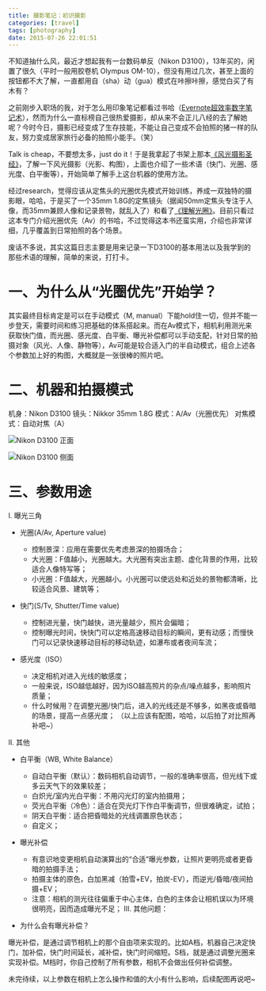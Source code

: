 ```yaml
---
title: 摄影笔记：初识摄影
categories: [travel]
tags: [photography]
date: 2015-07-26 22:01:51
---
```


不知道抽什么风，最近才想起我有一台数码单反（Nikon D3100），13年买的，闲置了很久（平时一般用胶卷机 Olympus OM-10），但没有用过几次，甚至上面的按钮都不大了解，一直都用自（sha）动（gua）模式在咔擦咔擦，感觉白买了有木有？

之前刚步入职场的我，对于怎么用印象笔记都看过书哈（[Evernote超效率数字笔记术](http://book.douban.com/subject/24524405/)），然而为什么一直标榜自己很热爱摄影，却从来不会正儿八经的去了解她呢？今时今日，摄影已经变成了生存技能，不能让自己变成不会拍照的猪一样的队友，努力变成居家旅行必备的拍照小能手。（笑）

Talk is cheap，不要想太多，just do it！于是我拿起了书架上那本[《风光摄影圣经》](http://book.douban.com/subject/11525485/)，了解一下风光摄影（光影、构图），上面也介绍了一些术语（快门、光圈、感光度、白平衡等），开始简单了解手上这台机器的使用方法。
<!--more-->

经过research，觉得应该从定焦头的光圈优先模式开始训练，养成一双独特的摄影眼，哈哈，于是买了一个35mm 1.8G的定焦镜头（据闻50mm定焦头专注于人像，而35mm兼顾人像和记录景物，就乱入了）和看了[《理解光圈》](http://book.douban.com/subject/7067572/)。目前只看过这本专门介绍光圈优先（Av）的书哈，不过觉得这本书还蛮实用，介绍也非常详细，几乎覆盖到日常拍照的各个场景。

废话不多说，其实这篇日志主要是用来记录一下D3100的基本用法以及我学到的那些术语的理解，简单的来说，打打卡。

# 一、为什么从“光圈优先”开始学？

其实最终目标肯定是可以在手动模式（M, manual）下能hold住一切，但并不能一步登天，需要时间和练习把基础的体系搭起来。而在Av模式下，相机利用测光来获取快门值，而光圈、感光度、白平衡、曝光补偿都可以手动支配，针对日常的拍摄对象（风光、人像、静物等），Av可能是较合适入门的半自动模式，组合上述各个参数加上好的构图，大概就是一张很棒的照片吧。

# 二、机器和拍摄模式

机身：Nikon D3100
镜头：Nikkor 35mm 1.8G
模式：A/Av（光圈优先）
对焦模式：自动对焦（A）

![Nikon D3100 正面](http://cdn.sinacloud.net/woodysblog/photography-note/1.jpg)

![Nikon D3100 侧面](http://cdn.sinacloud.net/woodysblog/photography-note/2.jpg)

# 三、参数用途

I. 曝光三角

*   光圈(A/Av, Aperture value)

    *   控制景深：应用在需要优先考虑景深的拍摄场合；
    *   大光圈：F值越小，光圈越大。大光圈有突出主题、虚化背景的作用，比较适合人像特写等；
    *   小光圈：F值越大，光圈越小。小光圈可以使远处和近处的景物都清晰，比较适合风景、建筑等；

*   快门(S/Tv, Shutter/Time value)

    *   控制进光量，快门越快，进光量越少，照片会偏暗；
    *   控制曝光时间，快快门可以定格高速移动目标的瞬间，更有动感；而慢快门可以记录快速移动目标的移动轨迹，如瀑布或者夜间车流；

*   感光度（ISO）

    *   决定相机对进入光线的敏感度；
    *   一般来说，ISO越低越好，因为ISO越高照片的杂点/噪点越多，影响照片质量；
    *   什么时候用？在调整光圈/快门后，进入的光线还是不够多，如黑夜或昏暗的场景，提高一点感光度；
（以上应该有配图，哈哈，以后拍了对比照再补吧~）

II. 其他

*   白平衡（WB, White Balance）

    *   自动白平衡（默认）：数码相机自动调节，一般的准确率很高，但光线下或多云天气下的效果较差；
    *   白炽光/室内光白平衡：不用闪光灯的室内拍摄用；
    *   荧光白平衡（冷色）：适合在荧光灯下作白平衡调节，但很难确定，试拍；
    *   阴天白平衡：适合把昏暗处的光线调置原色状态；
    *   自定义；

*   曝光补偿

    *   有意识地变更相机自动演算出的“合适”曝光参数，让照片更明亮或者更昏暗的拍摄手法；
    *   拍摄主体的原色，白加黑减（拍雪+EV，拍炭-EV），而逆光/昏暗/夜间拍摄+EV；
    *   注意：相机的测光往往偏重于中心主体，白色的主体会让相机误以为环境很明亮，因而造成曝光不足；
III. 其他问题：

*   为什么会有曝光补偿？
  
曝光补偿，是通过调节相机上的那个自由项来实现的。比如A档，机器自己决定快门，加补偿，快门时间延长，减补偿，快门时间缩短。S档，就是通过调整光圈来实现补偿。M档时，你自己控制了所有参数，相机不会做出任何补偿调整。
  
未完待续，以上参数在相机上怎么操作和值的大小有什么影响，后续配图再说吧~
